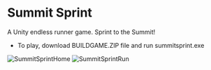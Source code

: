 # Summit Sprint

A Unity endless runner game. Sprint to the Summit!

* To play, download BUILDGAME.ZIP file and run summitsprint.exe

![SummitSprintHome](https://user-images.githubusercontent.com/75349013/235548600-0dad55c4-4299-4cca-b984-5a522032ed55.png)
![SummitSprintRun](https://user-images.githubusercontent.com/75349013/235548655-8d6fefb6-50ee-46fd-829d-ce58afd597e2.png)

